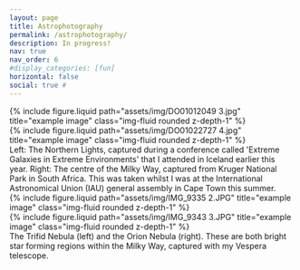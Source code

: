 ```yaml
---
layout: page
title: Astrophotography
permalink: /astrophotography/
description: In progress!
nav: true
nav_order: 6
#display_categories: [fun]
horizontal: false
social: true # 
---
```


<div class="row">
    <div class="col-sm mt-3 mt-md-0">
        {% include figure.liquid path="assets/img/DO01012049 3.jpg" title="example image" class="img-fluid rounded z-depth-1" %}
    </div>
    <div class="col-sm mt-3 mt-md-0">
        {% include figure.liquid path="assets/img/DO01022727 4.jpg" title="example image" class="img-fluid rounded z-depth-1" %}
    </div>
</div>
<div class="caption">
    Left: The Northern Lights, captured during a conference called 'Extreme Galaxies in Extreme Environments' that I attended in Iceland earlier this year. Right: The centre of the Milky Way, captured from Kruger National Park in South Africa. This was taken whilst I was at the International Astronomical Union (IAU) general assembly in Cape Town this summer.
</div>



<div class="row">
    <div class="col-sm mt-3 mt-md-0">
        {% include figure.liquid path="assets/img/IMG_9335 2.JPG" title="example image" class="img-fluid rounded z-depth-1" %}
    </div>
    <div class="col-sm mt-3 mt-md-0">
        {% include figure.liquid path="assets/img/IMG_9343 3.JPG" title="example image" class="img-fluid rounded z-depth-1" %}
    </div>
</div>
<div class="caption">
    The Trifid Nebula (left) and the Orion Nebula (right). These are both bright star forming regions within the Milky Way, captured with my Vespera telescope.
</div>


